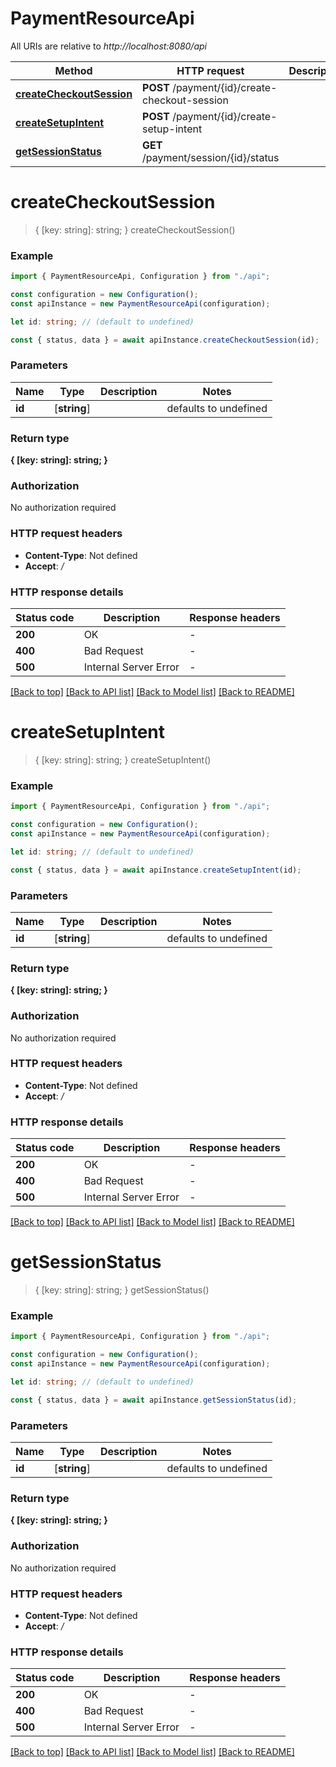 # PaymentResourceApi

All URIs are relative to _http://localhost:8080/api_

| Method                                              | HTTP request                                   | Description |
| --------------------------------------------------- | ---------------------------------------------- | ----------- |
| [**createCheckoutSession**](#createcheckoutsession) | **POST** /payment/{id}/create-checkout-session |             |
| [**createSetupIntent**](#createsetupintent)         | **POST** /payment/{id}/create-setup-intent     |             |
| [**getSessionStatus**](#getsessionstatus)           | **GET** /payment/session/{id}/status           |             |

# **createCheckoutSession**

> { [key: string]: string; } createCheckoutSession()

### Example

```typescript
import { PaymentResourceApi, Configuration } from "./api";

const configuration = new Configuration();
const apiInstance = new PaymentResourceApi(configuration);

let id: string; // (default to undefined)

const { status, data } = await apiInstance.createCheckoutSession(id);
```

### Parameters

| Name   | Type         | Description | Notes                 |
| ------ | ------------ | ----------- | --------------------- |
| **id** | [**string**] |             | defaults to undefined |

### Return type

**{ [key: string]: string; }**

### Authorization

No authorization required

### HTTP request headers

- **Content-Type**: Not defined
- **Accept**: _/_

### HTTP response details

| Status code | Description           | Response headers |
| ----------- | --------------------- | ---------------- |
| **200**     | OK                    | -                |
| **400**     | Bad Request           | -                |
| **500**     | Internal Server Error | -                |

[[Back to top]](#) [[Back to API list]](../README.md#documentation-for-api-endpoints) [[Back to Model list]](../README.md#documentation-for-models) [[Back to README]](../README.md)

# **createSetupIntent**

> { [key: string]: string; } createSetupIntent()

### Example

```typescript
import { PaymentResourceApi, Configuration } from "./api";

const configuration = new Configuration();
const apiInstance = new PaymentResourceApi(configuration);

let id: string; // (default to undefined)

const { status, data } = await apiInstance.createSetupIntent(id);
```

### Parameters

| Name   | Type         | Description | Notes                 |
| ------ | ------------ | ----------- | --------------------- |
| **id** | [**string**] |             | defaults to undefined |

### Return type

**{ [key: string]: string; }**

### Authorization

No authorization required

### HTTP request headers

- **Content-Type**: Not defined
- **Accept**: _/_

### HTTP response details

| Status code | Description           | Response headers |
| ----------- | --------------------- | ---------------- |
| **200**     | OK                    | -                |
| **400**     | Bad Request           | -                |
| **500**     | Internal Server Error | -                |

[[Back to top]](#) [[Back to API list]](../README.md#documentation-for-api-endpoints) [[Back to Model list]](../README.md#documentation-for-models) [[Back to README]](../README.md)

# **getSessionStatus**

> { [key: string]: string; } getSessionStatus()

### Example

```typescript
import { PaymentResourceApi, Configuration } from "./api";

const configuration = new Configuration();
const apiInstance = new PaymentResourceApi(configuration);

let id: string; // (default to undefined)

const { status, data } = await apiInstance.getSessionStatus(id);
```

### Parameters

| Name   | Type         | Description | Notes                 |
| ------ | ------------ | ----------- | --------------------- |
| **id** | [**string**] |             | defaults to undefined |

### Return type

**{ [key: string]: string; }**

### Authorization

No authorization required

### HTTP request headers

- **Content-Type**: Not defined
- **Accept**: _/_

### HTTP response details

| Status code | Description           | Response headers |
| ----------- | --------------------- | ---------------- |
| **200**     | OK                    | -                |
| **400**     | Bad Request           | -                |
| **500**     | Internal Server Error | -                |

[[Back to top]](#) [[Back to API list]](../README.md#documentation-for-api-endpoints) [[Back to Model list]](../README.md#documentation-for-models) [[Back to README]](../README.md)
